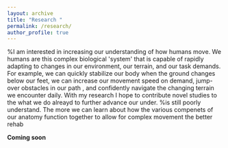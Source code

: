 ```yaml
---
layout: archive
title: "Research "
permalink: /research/
author_profile: true
---
```

%I am interested in increasing our understanding of how humans move. We humans are this complex biological 'system' that is capable of rapidly adapting to changes in our environment, our terrain, and our task demands. For example, we can quickly stabilize our body when the ground changes below our feet,  we can increase our movement speed on demand, jump-over obstacles in our path , and confidently navigate the changing terrain we encounter daily. With my research I hope to contribute novel studies to the what we do alreayd to further advance our under. 
%is still poorly understand. The more we can learn about how the various compenets of our anatomy function together to allow for complex movement the better rehab

**Coming soon**
